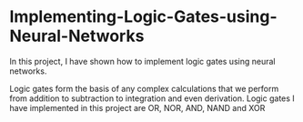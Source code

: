# Implementing-Logic-Gates-using-Neural-Networks

In this project, I have shown how to implement logic gates using neural networks.

Logic gates form the basis of any complex calculations that we perform from addition to subtraction to integration and even derivation. Logic gates I have implemented in this project are OR, NOR, AND, NAND and XOR
